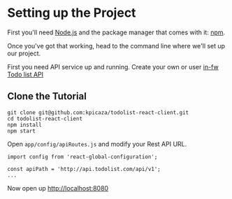 # Setting up the Project

First you'll need [Node.js](https://nodejs.org) and the package manager
that comes with it: [npm](https://www.npmjs.com/).

Once you've got that working, head to the command line where we'll set
up our project.

First you need API service up and running. Create your own or user [in-fw Todo list API](https://github.com/kpicaza/todolist)

## Clone the Tutorial

```
git clone git@github.com:kpicaza/todolist-react-client.git
cd todolist-react-client
npm install
npm start
```

Open `app/config/apiRoutes.js` and modify your Rest API URL.

```
import config from 'react-global-configuration';

const apiPath = 'http://api.todolist.com/api/v1';
...
```

Now open up [http://localhost:8080](http://localhost:8080)
